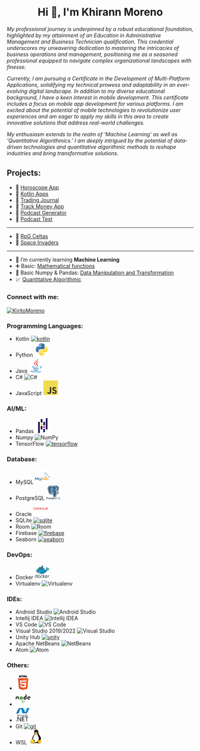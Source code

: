 <h1 align="center">Hi 👋, I'm Khirann Moreno</h1>
<h6>My professional journey is underpinned by a robust educational foundation, highlighted by my attainment of an Education in Administrative Management and Business Technician qualification. This credential underscores my unwavering dedication to mastering the intricacies of business operations and management, positioning me as a seasoned professional equipped to navigate complex organizational landscapes with finesse.
  
Currently, I am pursuing a Certificate in the Development of Multi-Platform Applications, solidifying my technical prowess and adaptability in an ever-evolving digital landscape. In addition to my diverse educational background, I have a keen interest in mobile development. This certificate includes a focus on mobile app development for various platforms. I am excited about the potential of mobile technologies to revolutionize user experiences and am eager to apply my skills in this area to create innovative solutions that address real-world challenges.

My enthusiasm extends to the realm of 'Machine Learning' as well as 'Quantitative Algorithmics.' I am deeply intrigued by the potential of data-driven technologies and quantitative algorithmic methods to reshape industries and bring transformative solutions.

</h6>

## Projects:
- 🔭 [Horoscope App](https://github.com/KiritoMoreno/HoroscopApp)
- 🔭 [Kotlin Apps](https://github.com/KiritoMoreno/Kotlin-apps)
- 🔭 [Trading Journal](https://github.com/KiritoMoreno/Journal-Trading-App)
- 🔭 [Track Money App](https://github.com/KiritoMoreno/TrackMoneyApp)
- 🔭 [Podcast Generator](https://github.com/KiritoMoreno/podcast-generator)
- 🔭 [Podcast Test](https://github.com/KiritoMoreno/podcast-test)
---

- 🔭 [RpG Celtas](https://github.com/KiritoMoreno/Card-Game-Celdas)
- 🔭 [Space Invaders](https://github.com/KiritoMoreno/Space-Invaders)
---

- 🌱 I’m currently learning **Machine Learning**
- ➕ Basic: [Mathematical functions](https://github.com/KiritoMoreno/Funciones_Mat_Code)
- 🔄 Basic Numpy & Pandas: [Data Manipulation and Transformation](https://github.com/KiritoMoreno/NumPy_Pandas_Basic)
- 📈 [Quantitative Algorithmic](https://github.com/KiritoMoreno/Algorithmic_Trading_Code)

<h3 align="left">Connect with me:</h3>
<p align="left">
<a href="https://www.linkedin.com/in/khirann-moreno-orrego-3034b818a" target="blank"><img align="center" src="https://raw.githubusercontent.com/rahuldkjain/github-profile-readme-generator/master/src/images/icons/Social/linked-in-alt.svg" alt="KiritoMoreno" height="30" width="40" /></a>
</p>

### Programming Languages:
  - Kotlin <a href="https://kotlinlang.org" target="_blank" rel="noreferrer"> <img src="https://www.vectorlogo.zone/logos/kotlinlang/kotlinlang-icon.svg" alt="kotlin" width="40" height="40"/> </a>
  - Python <a href="https://www.python.org" target="_blank" rel="noreferrer"> <img src="https://raw.githubusercontent.com/devicons/devicon/master/icons/python/python-original.svg" alt="python" width="40" height="40"/> </a>
  - Java <a href="https://www.java.com" target="_blank" rel="noreferrer"> <img src="https://raw.githubusercontent.com/devicons/devicon/master/icons/java/java-original.svg" alt="java" width="40" height="40"/> </a>
  - C# <img src="https://img.icons8.com/color/48/000000/c-sharp-logo.png" alt="C#" width="30"/>
  - JavaScript <a href="https://developer.mozilla.org/en-US/docs/Web/JavaScript" target="_blank" rel="noreferrer"> <img src="https://raw.githubusercontent.com/devicons/devicon/master/icons/javascript/javascript-original.svg" alt="javascript" width="40" height="40"/> </a>

### AI/ML:
- Pandas <a href="https://pandas.pydata.org/" target="_blank" rel="noreferrer"> <img src="https://raw.githubusercontent.com/devicons/devicon/2ae2a900d2f041da66e950e4d48052658d850630/icons/pandas/pandas-original.svg" alt="pandas" width="40" height="40"/> </a>
- Numpy <img src="https://img.icons8.com/color/48/000000/numpy.png" alt="NumPy" width="30"/>
- TensorFlow <a href="https://www.tensorflow.org" target="_blank" rel="noreferrer"> <img src="https://www.vectorlogo.zone/logos/tensorflow/tensorflow-icon.svg" alt="tensorflow" width="40" height="40"/> </a>

### Database:
- MySQL <a href="https://www.mysql.com/" target="_blank" rel="noreferrer"> <img src="https://raw.githubusercontent.com/devicons/devicon/master/icons/mysql/mysql-original-wordmark.svg" alt="mysql" width="40" height="40"/> </a>
- PostgreSQL <a href="https://www.postgresql.org" target="_blank" rel="noreferrer"> <img src="https://raw.githubusercontent.com/devicons/devicon/master/icons/postgresql/postgresql-original-wordmark.svg" alt="postgresql" width="40" height="40"/> </a>
- Oracle  <a href="https://www.oracle.com/" target="_blank" rel="noreferrer"> <img src="https://raw.githubusercontent.com/devicons/devicon/master/icons/oracle/oracle-original.svg" alt="oracle" width="40" height="40"/> </a>
- SQLite <a href="https://www.sqlite.org/" target="_blank" rel="noreferrer"> <img src="https://www.vectorlogo.zone/logos/sqlite/sqlite-icon.svg" alt="sqlite" width="40" height="40"/> </a>
- Room <img src="https://img.icons8.com/color/48/000000/room.png" alt="Room" width="30"/>
- Firebase <a href="https://firebase.google.com/" target="_blank" rel="noreferrer"> <img src="https://www.vectorlogo.zone/logos/firebase/firebase-icon.svg" alt="firebase" width="40" height="40"/> </a>
- Seaborn <a href="https://seaborn.pydata.org/" target="_blank" rel="noreferrer"> <img src="https://seaborn.pydata.org/_images/logo-mark-lightbg.svg" alt="seaborn" width="40" height="40"/> </a>

### DevOps:
- Docker <a href="https://www.docker.com/" target="_blank" rel="noreferrer"> <img src="https://raw.githubusercontent.com/devicons/devicon/master/icons/docker/docker-original-wordmark.svg" alt="docker" width="40" height="40"/> </a>
- Virtualenv <img src="https://img.icons8.com/color/48/000000/python.png" alt="Virtualenv" width="30"/>

### IDEs:
- Android Studio <img src="https://img.icons8.com/color/48/000000/android-studio--v3.png" alt="Android Studio" width="30"/>
- Intellij IDEA <img src="https://img.icons8.com/color/48/000000/intellij-idea.png" alt="Intellij IDEA" width="30"/>
- VS Code <img src="https://img.icons8.com/color/48/000000/visual-studio-code-2019.png" alt="VS Code" width="30"/>
- Visual Studio 2019/2022 <img src="https://img.icons8.com/color/48/000000/visual-studio.png" alt="Visual Studio" width="30"/>
- Unity Hub <a href="https://unity.com/" target="_blank" rel="noreferrer"> <img src="https://www.vectorlogo.zone/logos/unity3d/unity3d-icon.svg" alt="unity" width="40" height="40"/> </a>
- Apache NetBeans <img src="https://img.icons8.com/color/48/000000/apache-netbeans-ide.png" alt="NetBeans" width="30"/>
- Atom <img src="https://img.icons8.com/color/48/000000/atom-editor.png" alt="Atom" width="30"/>

### Others:
- <a href="https://www.w3.org/html/" target="_blank" rel="noreferrer"> <img src="https://raw.githubusercontent.com/devicons/devicon/master/icons/html5/html5-original-wordmark.svg" alt="html5" width="40" height="40"/> </a> 
- <a href="https://nodejs.org" target="_blank" rel="noreferrer"> <img src="https://raw.githubusercontent.com/devicons/devicon/master/icons/nodejs/nodejs-original-wordmark.svg" alt="nodejs" width="40" height="40"/> </a>
- <a href="https://dotnet.microsoft.com/" target="_blank" rel="noreferrer"> <img src="https://raw.githubusercontent.com/devicons/devicon/master/icons/dot-net/dot-net-original-wordmark.svg" alt="dotnet" width="40" height="40"/> </a>
- Git <a href="https://git-scm.com/" target="_blank" rel="noreferrer"> <img src="https://www.vectorlogo.zone/logos/git-scm/git-scm-icon.svg" alt="git" width="40" height="40"/> </a>
- WSL <a href="https://www.linux.org/" target="_blank" rel="noreferrer"> <img src="https://raw.githubusercontent.com/devicons/devicon/master/icons/linux/linux-original.svg" alt="linux" width="40" height="40"/> </a>
